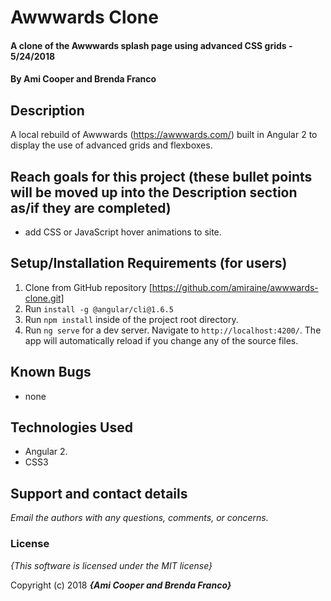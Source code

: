 # Awwwards Clone

#### A clone of the Awwwards splash page using advanced CSS grids - 5/24/2018

#### By **Ami Cooper and Brenda Franco**

## Description
A local rebuild of Awwwards (https://awwwards.com/) built in Angular 2 to display the use of advanced grids and flexboxes.

## Reach goals for this project (these bullet points will be moved up into the Description section as/if they are completed)
  * add CSS or JavaScript hover animations to site.

## Setup/Installation Requirements (for users)
1. Clone from GitHub repository [https://github.com/amiraine/awwwards-clone.git]
2. Run `install -g @angular/cli@1.6.5`
3. Run `npm install` inside of the project root directory.
4. Run `ng serve` for a dev server. Navigate to `http://localhost:4200/`. The app will automatically reload if you change any of the source files.

## Known Bugs
* none


## Technologies Used
  * Angular 2.
  * CSS3

## Support and contact details

_Email the authors with any questions, comments, or concerns._

### License

*{This software is licensed under the MIT license}*

Copyright (c) 2018 **_{Ami Cooper and Brenda Franco}_**
